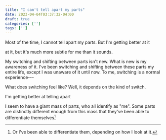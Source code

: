 ```yaml
---
title: "I can't tell apart my parts"
date: 2023-04-04T03:37:32-04:00
draft: true
categories: ['']
tags: ['']
---
```



Most of the time, I cannot tell apart my parts. But I'm getting better at it

at it, but it's much more subtle for me than it sounds. 

My switching and shifting between parts isn't new. What is new is my awareness of it. 
I've been switching and shifting between these parts my entire life, except I was unaware of it until now. 
To me, switching is a normal experience---

What does switching feel like? Well, it depends on the kind of switch.

I'm getting better at telling apart 

I seem to have a giant mass of parts, who all identify as "me". Some parts are distinctly different enough from this mass that they've been able to differentiate themselves[^1]

[^1]: Or I've been able to differentiate them, depending on how I look at it.

